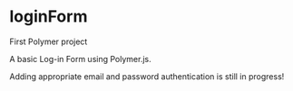 # loginForm
First Polymer project

A basic Log-in Form using Polymer.js.

Adding appropriate email and password authentication is still in progress!

